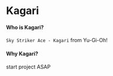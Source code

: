 Kagari
=======

#### Who is Kagari?
`Sky Striker Ace - Kagari` from Yu-Gi-Oh!

#### Why Kagari?
start project ASAP